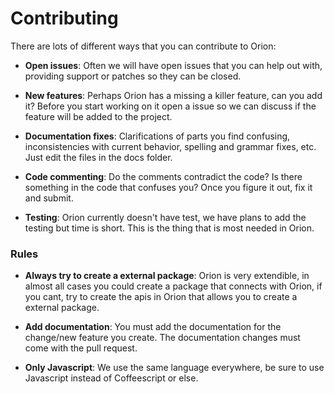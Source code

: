 # Contributing

There are lots of different ways that you can contribute to Orion:

- **Open issues**: Often we will have open issues that you can help out with, providing support or patches so they can be closed.

- **New features**: Perhaps Orion has a missing a killer feature, can you add it? Before you start working on it open a issue so we can discuss if the feature will be added to the project.

- **Documentation fixes**: Clarifications of parts you find confusing, inconsistencies with current behavior, spelling and grammar fixes, etc. Just edit the files in the docs folder.

- **Code commenting**: Do the comments contradict the code? Is there something in the code that confuses you? Once you figure it out, fix it and submit.

- **Testing**: Orion currently doesn't have test, we have plans to add the testing but time is short. This is the thing that is most needed in Orion.


### Rules

- **Always try to create a external package**: Orion is very extendible, in almost all cases you could create a package that connects with Orion, if you cant, try to create the apis in Orion that allows you to create a external package.

- **Add documentation**: You must add the documentation for the change/new feature you create. The documentation changes must come with the pull request.

- **Only Javascript**: We use the same language everywhere, be sure to use Javascript instead of Coffeescript or else.
